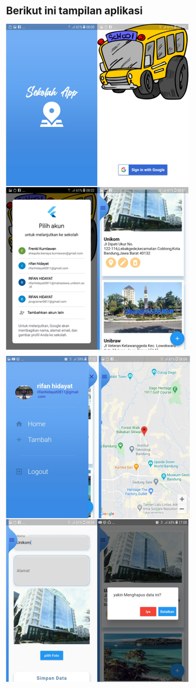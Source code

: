 
<h1><b>Berikut ini tampilan aplikasi</b></h1>

<img src="ss/1.jpeg" width="250" heigth="400"><img src="ss/2.jpeg" width="250" heigth="400"><img src="ss/3.jpeg" width="250" heigth="400"><img src="ss/4.jpeg" width="250" heigth="400">

<img src="ss/8.jpeg" width="250" heigth="400"> <img src="ss/5.jpeg" width="250" heigth="400"><img src="ss/6.jpeg" width="250" heigth="400"><img src="ss/7.jpeg" width="250" heigth="400">



